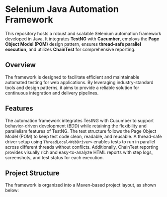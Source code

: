 # Selenium Java Automation Framework

This repository hosts a robust and scalable Selenium automation framework developed in Java. It integrates **TestNG** with **Cucumber**, employs the **Page Object Model (POM)** design pattern, ensures **thread-safe parallel execution**, and utilizes **ChainTest** for comprehensive reporting.

## Overview

The framework is designed to facilitate efficient and maintainable automated testing for web applications. By leveraging industry-standard tools and design patterns, it aims to provide a reliable solution for continuous integration and delivery pipelines.

## Features

The automation framework integrates TestNG with Cucumber to support behavior-driven development (BDD) while retaining the flexibility and parallelism features of TestNG. The test structure follows the Page Object Model (POM) to keep test code clean, readable, and reusable. A thread-safe driver setup using `ThreadLocal<WebDriver>` enables tests to run in parallel across different threads without conflicts. Additionally, ChainTest reporting provides visually rich and easy-to-analyze HTML reports with step logs, screenshots, and test status for each execution.

## Project Structure

The framework is organized into a Maven-based project layout, as shown below:

